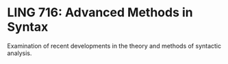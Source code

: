# LING 716: Advanced Methods in Syntax

Examination of recent developments in the theory and methods of syntactic analysis.